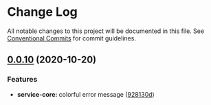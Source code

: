 # Change Log

All notable changes to this project will be documented in this file.
See [Conventional Commits](https://conventionalcommits.org) for commit guidelines.

## [0.0.10](https://git.code.oa.com/wxweb/mpflow/compare/@mpflow/service-core@0.0.9...@mpflow/service-core@0.0.10) (2020-10-20)

### Features

- **service-core:** colorful error message ([928130d](https://git.code.oa.com/wxweb/mpflow/commits/928130de61be528212e2b6a0e6050db76c9c9a62))
